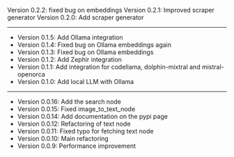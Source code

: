 Version 0.2.2: fixed bug on embeddings
Version 0.2.1: Improved scraper generator
Version 0.2.0: Add scraper generator
***
* Version 0.1.5: Add Ollama integration
* Version 0.1.4: Fixed bug on Ollama embeddings again
* Version 0.1.3: Fixed bug on Ollama embeddings
* Version 0.1.2: Add Zephir integration
* Version 0.1.1: Add integration for codellama, dolphin-mixtral and mistral-openorca
* Version 0.1.0: Add local LLM with Ollama
***
* Version 0.0.16: Add the search node
* Version 0.0.15: Fixed image_to_text_node
* Version 0.0.14: Add documentation on the pypi page 
* Version 0.0.12: Refactoring of text node
* Version 0.0.11: Fixed typo for fetching text node
* Version 0.0.10: Main refactoring
* Version 0.0.9: Performance improvement